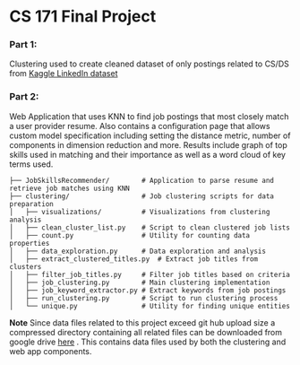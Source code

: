 # CS 171 Final Project 


### Part 1:
Clustering used to create cleaned dataset of only postings related to CS/DS from [Kaggle LinkedIn dataset](https://www.kaggle.com/datasets/arshkon/linkedin-job-postings) 

### Part 2: 
Web Application that uses KNN to find job postings that most closely match a user provider resume.
Also contains a configuration page that allows custom model specification including setting the distance metric, number
of components in dimension reduction and more. 
Results include graph of top skills used in matching and their importance as well as a word cloud of key terms used. 

```
├── JobSkillsRecommender/        # Application to parse resume and retrieve job matches using KNN
├── clustering/                  # Job clustering scripts for data preparation
│   ├── visualizations/          # Visualizations from clustering analysis
│   ├── clean_cluster_list.py    # Script to clean clustered job lists
│   ├── count.py                 # Utility for counting data properties
│   ├── data_exploration.py      # Data exploration and analysis
│   ├── extract_clustered_titles.py  # Extract job titles from clusters
│   ├── filter_job_titles.py     # Filter job titles based on criteria
│   ├── job_clustering.py        # Main clustering implementation
│   ├── job_keyword_extractor.py # Extract keywords from job postings
│   ├── run_clustering.py        # Script to run clustering process
│   └── unique.py                # Utility for finding unique entities
```

**Note** Since data files related to this project exceed git hub upload size a compressed directory containing
all related files can be downloaded from google drive [here](https://drive.google.com/file/d/14X-rVfdDuDZ8r_yXKuAaSsecuPHL9u5S/view?usp=share_link) . This contains data files used by both the clustering and web app components. 
